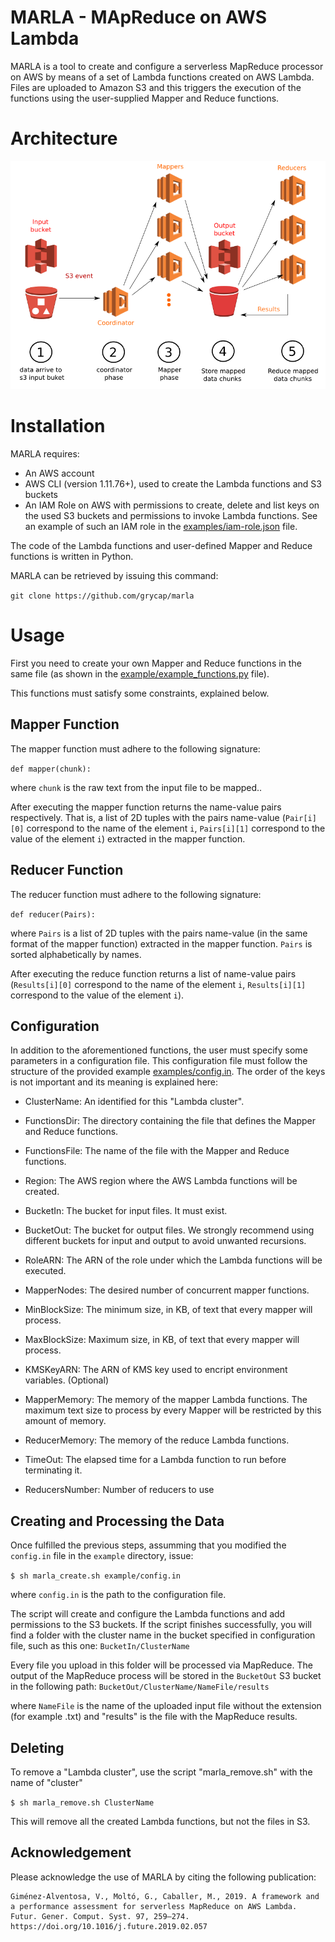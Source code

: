 # MARLA - MApReduce on AWS Lambda

MARLA is a tool to create and configure a serverless MapReduce processor on AWS by means of a set of Lambda functions created on AWS Lambda. Files are uploaded to Amazon S3 and this triggers the execution of the functions using the user-supplied Mapper and Reduce functions.

# Architecture
![Alt text](docs/images/marla-arch.png?raw=true "Architecture")

# Installation

MARLA requires:

* An AWS account
* AWS CLI (version 1.11.76+), used to create the Lambda functions and S3 buckets
* An IAM Role on AWS with permissions to create, delete and list keys on the used S3 buckets and permissions to invoke Lambda functions. See an example of such an IAM role in the [examples/iam-role.json](examples/iam-role.json) file.

The code of the Lambda functions and user-defined Mapper and Reduce functions is written in Python. 

MARLA can be retrieved by issuing this command:

  `git clone https://github.com/grycap/marla`

# Usage

First you need to create your own Mapper and Reduce functions in the same file (as shown in the  [example/example_functions.py](example/example_functions.py) file). 

This functions must satisfy some constraints, explained below.

## Mapper Function

The mapper function must adhere to the following signature:

  `def mapper(chunk):`
  
where `chunk` is the raw text from the input file to be mapped..

After executing the mapper function returns the name-value pairs respectively. That is, a list of 2D tuples with the pairs name-value (`Pair[i][0]` correspond to the name of the element `i`, `Pairs[i][1]` correspond to the value of the element `i`) extracted in the mapper function.
 
 
## Reducer Function

The reducer function must adhere to the following signature:
  
  `def reducer(Pairs):`
  
where `Pairs` is a list of 2D tuples with the pairs name-value (in the same format of the mapper function) extracted in the mapper function. `Pairs` is sorted alphabetically by names. 
 
 After executing the reduce function returns a list of name-value pairs (`Results[i][0]` correspond to the name of the element `i`, `Results[i][1]` correspond to the value of the element `i`).
 
 
## Configuration
 
 In addition to the aforementioned functions, the user must specify some parameters in a configuration file. This configuration file must follow the structure of the provided example [examples/config.in](examples/config.in). The order of the keys is not important and its meaning is explained here: 
 
  * ClusterName: An identified for this "Lambda cluster".
  
  * FunctionsDir: The directory containing the file that defines the Mapper and Reduce functions.
  
  * FunctionsFile: The name of the file with the Mapper and Reduce functions.
  
  * Region: The AWS region where the AWS Lambda functions will be created.
  
  * BucketIn: The bucket for input files. It must exist.
  
  * BucketOut: The bucket for output files. We strongly recommend using different buckets for input and output to avoid unwanted recursions.
  
  * RoleARN: The ARN of the role under which the Lambda functions will be executed.
  
  * MapperNodes: The desired number of concurrent mapper functions.
  
  * MinBlockSize: The minimum size, in KB, of text that  every mapper will process.
  
  * MaxBlockSize: Maximum size, in KB, of text that  every mapper will process.
   
  * KMSKeyARN: The ARN of KMS key used to encript environment variables. (Optional)
  
  * MapperMemory: The memory of the mapper Lambda functions. The maximum text size to process by every Mapper will be restricted by this amount of memory.
  
  * ReducerMemory: The memory of the reduce Lambda functions.
  
  * TimeOut: The elapsed time for a Lambda function to run before terminating it.
  
  * ReducersNumber: Number of reducers to use
 
 
## Creating and Processing the Data
 
 Once fulfilled the previous steps, assumming that you modified the `config.in` file in the `example` directory, issue:

 `$ sh marla_create.sh example/config.in`
 
 where `config.in` is the path to the configuration file. 
 
 The script will create and configure the Lambda functions and add permissions to the S3 buckets. If the script finishes successfully, you will find a folder with the cluster name in the bucket specified in configuration file, such as this one: `BucketIn/ClusterName`
 
Every file you upload in this folder will be processed via MapReduce. The output of the MapReduce process will be stored in the `BucketOut` S3 bucket in the following path: `BucketOut/ClusterName/NameFile/results`

where `NameFile` is the name of the uploaded input file without the extension (for example .txt) and "results" is the file with the MapReduce results.

## Deleting

To remove a "Lambda cluster", use the script "marla_remove.sh" with the name of "cluster"

`$ sh marla_remove.sh ClusterName`

This will remove all the created Lambda functions, but not the files in S3.

## Acknowledgement 
Please acknowledge the use of MARLA by citing the following publication:
```
Giménez-Alventosa, V., Moltó, G., Caballer, M., 2019. A framework and a performance assessment for serverless MapReduce on AWS Lambda. Futur. Gener. Comput. Syst. 97, 259–274. https://doi.org/10.1016/j.future.2019.02.057
```

